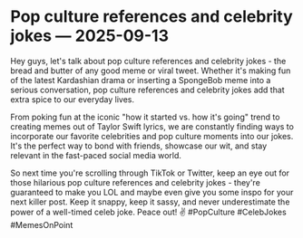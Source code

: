 # Pop culture references and celebrity jokes — 2025-09-13

Hey guys, let's talk about pop culture references and celebrity jokes - the bread and butter of any good meme or viral tweet. Whether it's making fun of the latest Kardashian drama or inserting a SpongeBob meme into a serious conversation, pop culture references and celebrity jokes add that extra spice to our everyday lives. 

From poking fun at the iconic "how it started vs. how it's going" trend to creating memes out of Taylor Swift lyrics, we are constantly finding ways to incorporate our favorite celebrities and pop culture moments into our jokes. It's the perfect way to bond with friends, showcase our wit, and stay relevant in the fast-paced social media world.

So next time you're scrolling through TikTok or Twitter, keep an eye out for those hilarious pop culture references and celebrity jokes - they're guaranteed to make you LOL and maybe even give you some inspo for your next killer post. Keep it snappy, keep it sassy, and never underestimate the power of a well-timed celeb joke. Peace out! ✌️ #PopCulture #CelebJokes #MemesOnPoint